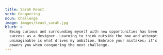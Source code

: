 ```yaml
---
title: Sarah Keast
verb: Conquering
noun: Challenge
image: images/keast_sarah.jpg
blurb: >
  Being curious and surrounding myself with new opportunities has been key to my
  success as a designer. Learning to think outside the box and attempting the
  unimaginable is what drives my ambition. Embrace your mistakes; it’s what
  powers you when conquering the next challenge.
---
```

